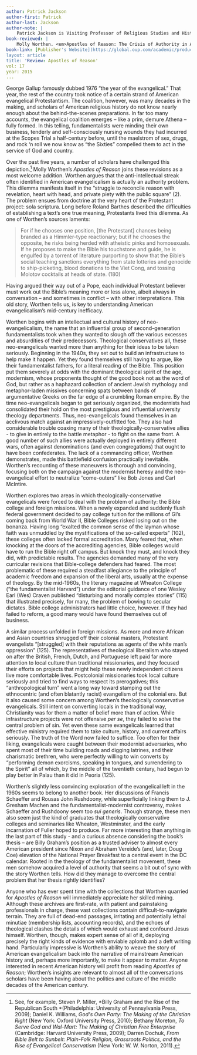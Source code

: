 ```yaml
---
author: Patrick Jackson
author-first: Patrick 
author-last: Jackson
author-note: |
	Patrick Jackson is Visiting Professor of Religious Studies and History at Allegheny College.
book-reviewed: |
	Molly Worthen. <em>Apostles of Reason: The Crisis of Authority in American Evangelicalism<em/>. New York: Oxford University Press, 2014. 352 pp. 978-0-19-989646-2
book-link: [Publisher's Website](https://global.oup.com/academic/product/apostles-of-reason-9780199896462?cc=us&lang=en&)
layout: article
title: 'Review: Apostles of Reason'
vol: 17
year: 2015
...
```


George Gallup famously dubbed 1976 “the year of the evangelical.” That year, the rest of the country took notice of a certain strand of American evangelical Protestantism. The coalition, however, was many decades in the making, and scholars of American religious history do not know nearly enough about the behind-the-scenes preparations. In far too many accounts, the evangelical coalition emerges – like a prim, demure Athena – fully formed. In this telling, fundamentalists were minding their own business, tenderly and self-consciously nursing wounds they had incurred at the Scopes Trial a half-century before, until the maelstrom of sex, drugs, and rock ‘n roll we now know as “the Sixties” compelled them to act in the service of God and country.

Over the past five years, a number of scholars have challenged this depiction.[^1] Molly Worthen’s *Apostles of Reason* joins these revisions as a most welcome addition. Worthen argues that the anti-intellectual streak often identified in American evangelicalism is actually an authority problem. This dilemma manifests itself in the “struggle to reconcile reason with revelation, heart with head, and private piety with the public square” (2). The problem ensues from doctrine at the very heart of the Protestant project: sola scriptura. Long before Roland Barthes described the difficulties of establishing a text’s one true meaning, Protestants lived this dilemma. As one of Worthen’s sources laments:

> For if he chooses one position, [the Protestant] chances being branded as a Himmler-type reactionary; but if he chooses the opposite, he risks being herded with atheistic pinks and homosexuals. If he proposes to make the Bible his touchstone and guide, he is engulfed by a torrent of literature purporting to show that the Bible’s social teaching sanctions everything from state lotteries and genocide to ship-picketing, blood donations to the Viet Cong, and tossing Molotov cocktails at heads of state. (180)

Having argued their way out of a Pope, each individual Protestant believer must work out the Bible’s meaning more or less alone, albeit always in conversation – and sometimes in conflict – with other interpretations. This old story, Worthen tells us, is key to understanding American evangelicalism’s mid-century inefficacy.

Worthen begins with an intellectual and cultural history of neo-evangelicalism, the name that an influential group of second-generation fundamentalists took when they wanted to slough off the various excesses and absurdities of their predecessors. Theological conservatives all, these neo-evangelicals wanted more than anything for their ideas to be taken seriously. Beginning in the 1940s, they set out to build an infrastructure to help make it happen.  Yet they found themselves still having to argue, like their fundamentalist fathers, for a literal reading of the Bible. This position put them severely at odds with the dominant theological spirit of the age, modernism, whose proponents thought of the good book not as the word of God, but rather as a haphazard collection of ancient Jewish mythology and metaphor-laden missives concerning spats between bands of argumentative Greeks on the far edge of a crumbling Roman empire. By the time neo-evangelicals began to get seriously organized, the modernists had consolidated their hold on the most prestigious and influential university theology departments. Thus, neo-evangelicals found themselves in an acclivous match against an impressively-outfitted foe. They also had considerable trouble coaxing many of their theologically-conservative allies - to give in entirely to the battle metaphor - to fight on the same front. A good number of such allies were actually deployed in entirely different wars, often against denominations (and even congregations) that ought to have been confederates. The lack of a commanding officer, Worthen demonstrates, made this battlefield confusion practically inevitable. Worthen’s recounting of these maneuvers is thorough and convincing, focusing both on the campaign against the modernist heresy and the neo-evangelical effort to neutralize “come-outers” like Bob Jones and Carl McIntire. 

Worthen explores two areas in which theologically-conservative evangelicals were forced to deal with the problem of authority: the Bible college and foreign missions. When a newly expanded and suddenly flush federal government decided to pay college tuition for the millions of GI’s coming back from World War II, Bible Colleges risked losing out on the bonanza. Having long “exalted the common sense of the layman whose faith was unmuddled by the mystifications of the so-called experts” (102), these colleges often lacked formal accreditation.  Many feared that, when knocking at the doors of the accrediting agencies, Bible colleges would have to run the Bible right off campus. But knock they must, and knock they did, with predictable results. The agencies demanded many of the very curricular revisions that Bible-college defenders had feared.  The most problematic of these required a steadfast allegiance to the principle of academic freedom and expansion of the liberal arts, usually at the expense of theology. By the mid-1960s, the literary magazine at Wheaton College (“the fundamentalist Harvard”) under the editorial guidance of one Wesley Earl (Wes) Craven published “disturbing and morally complex stories” (115) that illustrated precisely, for many, the problem of bowing to secular dictates. Bible college administrators had little choice, however.  If they had failed to reform, a good many would have found themselves out of business.

A similar process unfolded in foreign missions. As more and more African and Asian countries shrugged off their colonial masters, Protestant evangelists “[struggled] with their reputations as agents of the white man’s oppression” (125). The representatives of theological liberalism who stayed on after the British, French, Dutch, and Portuguese left paid far more attention to local culture than traditional missionaries, and they focused their efforts on projects that might help these newly independent citizens live more comfortable lives. Postcolonial missionaries took local culture seriously and tried to find ways to respect its prerogatives; this “anthropological turn” went a long way toward stamping out the ethnocentric (and often blatantly racist) evangelism of the colonial era. But it also caused some concern among Worthen’s theologically conservative evangelicals. Still intent on converting locals in the traditional way, Christianity was for them a matter of belief more than of action. While infrastructure projects were not offensive *per se*, they failed to solve the central problem of sin. Yet even these same evangelicals learned that effective ministry required them to take culture, history, and current affairs seriously. The truth of the Word now failed to suffice. Too often for their liking, evangelicals were caught between their modernist adversaries, who spent most of their time building roads and digging latrines, and their charismatic brethren, who were perfectly willing to win converts by “performing demon exorcisms, speaking in tongues, and surrendering to the Spirit” all of which, by the middle of the twentieth century, had begun to play better in Palau than it did in Peoria (125).

Worthen’s slightly less convincing exploration of the evangelical left in the 1960s seems to belong to another book. Her discussions of Francis Schaeffer and Rousas John Rushdoony, while superficially linking them to J. Gresham Machen and the fundamentalist-modernist controversy, makes Schaeffer and Rushdoony seem too *sui generis*. Though strange, these men also seem just the kind of graduates that theologically conservative colleges and seminaries like Wheaton, Westminster, and the early incarnation of Fuller hoped to produce. Far more interesting than anything in the last part of this study - and a curious absence considering the book’s thesis – are Billy Graham’s position as a trusted adviser to almost every American president since Nixon and Abraham Vereide’s (and, later, Doug Coe) elevation of the National Prayer Breakfast to a central event in the DC calendar. Rooted in the theology of the fundamentalist movement, these men somehow acquired a level of authority that seems a bit out of sync with the story Worthen tells. How did they manage to overcome the central problem that her thesis rightly identifies?

Anyone who has ever spent time with the collections that Worthen quarried for *Apostles of Reason* will immediately appreciate her skilled mining. Although these archives are first-rate, with patient and painstaking professionals in charge, these vast collections contain difficult-to-navigate terrain. They are full of dead-end passages, irritating and potentially lethal minutiae (membership lists, accounting records), and the echoes of theological clashes the details of which would exhaust and confound Jesus himself. Worthen, though, makes expert sense of all of it, deploying precisely the right kinds of evidence with enviable aplomb and a deft writing hand. Particularly impressive is Worthen’s ability to weave the story of American evangelicalism back into the narrative of mainstream American history and, perhaps more importantly, to make it appear to matter. Anyone interested in recent American history will profit from reading *Apostles of Reason*; Worthen’s insights are relevant to almost all of the conversations scholars have been having about the politics and culture of the middle decades of the American century.                                                            

[^1]: See, for example, Steven P. Miller, *Billy Graham and the Rise of the Republican South *(Philadelphia: University of Pennsylvania Press, 2009); Daniel K. Williams, *God's Own Party: The Making of the Christian Right* (New York: Oxford University Press, 2010); Bethany Moreton, *To Serve God and Wal-Mart: The Making of Christian Free Enterprise* (Cambridge: Harvard University Press, 2009); Darren Dochuk, *From Bible Belt to Sunbelt: Plain-Folk Religion, Grassroots Politics, and the Rise of Evangelical Conservatism* (New York: W. W. Norton, 2011).

